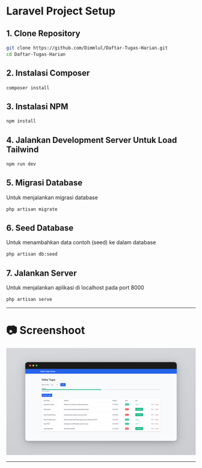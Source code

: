 # Laravel Project Setup

## 1. Clone Repository
```bash
git clone https://github.com/Dimmlul/Daftar-Tugas-Harian.git
cd Daftar-Tugas-Harian
```

## 2. Instalasi Composer
```bash
composer install
```

## 3. Instalasi NPM
```bash
npm install
```

## 4. Jalankan Development Server Untuk Load Tailwind
```bash
npm run dev
```

## 5. Migrasi Database
Untuk menjalankan migrasi database 
```bash
php artisan migrate
```

## 6. Seed Database
Untuk menambahkan data contoh (seed) ke dalam database
```bash
php artisan db:seed
```

## 7. Jalankan Server
Untuk menjalankan aplikasi di localhost pada port 8000
```bash
php artisan serve
```

--- 

# 📷 Screenshoot

![demo](/public/demo.png)

---
